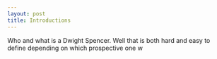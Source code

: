 ```yaml
---
layout: post
title: Introductions
---
```

Who and what is a Dwight Spencer. Well that is both hard and easy to define depending on which prospective one w